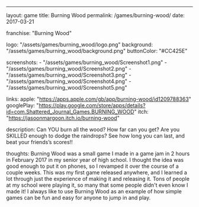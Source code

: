---
layout: game
title: Burning Wood
permalink: /games/burning-wood/
date: 2017-03-21

franchise: "Burning Wood"

logo: "/assets/games/burning_wood/logo.png"
background: "/assets/games/burning_wood/background.png"
buttonColor: "#CC425E"

screenshots:
    - "/assets/games/burning_wood/Screenshot1.png"
    - "/assets/games/burning_wood/Screenshot2.png"
    - "/assets/games/burning_wood/Screenshot3.png"
    - "/assets/games/burning_wood/Screenshot4.png"
    - "/assets/games/burning_wood/Screenshot5.png"

links:
    apple: "https://apps.apple.com/gb/app/burning-wood/id1209788363"
    googlePlay: "https://play.google.com/store/apps/details?id=com.Shattered_Journal_Games.BURNING_WOOD"
    itch: "https://jasoonmargoon.itch.io/burning-wood"

description: Can YOU burn all the wood? How far can you get? Are you SKILLED enough to dodge the raindrops? See how long you can last, and beat your friends’s scores!!

thoughts: Burning Wood was a small game I made in a game jam in 2 hours in February 2017 in my senior year of high school. I thought the idea was good enough to put it on phones, so I revamped it over the course of a couple weeks. This was my first game released anywhere, and I learned a lot through just the experience of making it and releasing it. Tons of people at my school were playing it, so many that some people didn't even know I made it! I always like to use Burning Wood as an example of how simple games can be fun and easy for anyone to jump in and play.